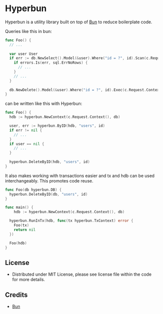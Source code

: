 # Hyperbun

Hyperbun is a utility library built on top of [Bun](https://github.com/uptrace/bun) to reduce boilerplate code.

Queries like this in bun:

```go
func Foo() {
  // ...
	
  var user User
  if err := db.NewSelect().Model(&user).Where("id = ?", id).Scan(c.Request.Context()); err != nil {
    if errors.Is(err, sql.ErrNoRows) {
      // ...
    }
	// ...
  }
		
  db.NewDelete().Model(&user).Where("id = ?", id).Exec(c.Request.Context())
}
```

can be written like this with Hyperbun:

```go
func Foo() {
  hdb := hyperbun.NewContext(c.Request.Context(), db)

  user, err := hyperbun.ByID(hdb, "users", id)
  if err != nil {
	// ...	
  }	
  if user == nil {
    // ...	
  }
	
  hyperbun.DeleteByID(hdb, "users", id)
}
```

It also makes working with transactions easier and tx and hdb can be used interchangeably. This promotes code reuse.

```go
func Foo(db hyperbun.DB) {
  hyperbun.DeleteByID(db, "users", id)
}

func main() {
	hdb := hyperbun.NewContext(c.Request.Context(), db)

  hyperbun.RunInTx(hdb, func(tx hyperbun.TxContext) error {
    Foo(tx)
    return nil
  })

  Foo(hdb)
}
```

## License

- Distributed under MIT License, please see license file within the code for more details.

## Credits

- [Bun](https://github.com/uptrace/bun)
